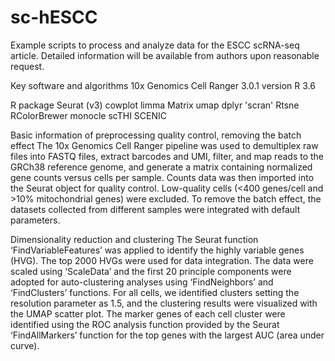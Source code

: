 # sc-hESCC
Example scripts to process and analyze data for the ESCC scRNA-seq article. 
Detailed information will be available from authors upon reasonable request.

Key software and algorithms
10x Genomics Cell Ranger 3.0.1 version
R 3.6

R package
Seurat (v3)
cowplot
limma
Matrix
umap
dplyr
'scran'
Rtsne
RColorBrewer
monocle
scTHI
SCENIC

Basic information of preprocessing
quality control, removing the batch effect
The 10x Genomics Cell Ranger pipeline was used to demultiplex raw files into FASTQ files, extract barcodes and UMI, filter, and map reads to the GRCh38 reference genome, and generate a matrix containing normalized gene counts versus cells per sample. 
Counts data was then imported into the Seurat object for quality control. Low-quality cells (<400 genes/cell and >10% mitochondrial genes) were excluded. To remove the batch effect, the datasets collected from different samples were integrated with default parameters.

Dimensionality reduction and clustering
The Seurat function ‘FindVariableFeatures’ was applied to identify the highly variable genes (HVG). The top 2000 HVGs were used for data integration. The data were scaled using ‘ScaleData’ and the first 20 principle components were adopted for auto-clustering analyses using ‘FindNeighbors’ and ‘FindClusters’ functions. For all cells, we identified clusters setting the resolution parameter as 1.5, and the clustering results were visualized with the UMAP scatter plot. The marker genes of each cell cluster were identified using the ROC analysis function provided by the Seurat ‘FindAllMarkers’ function for the top genes with the largest AUC (area under curve).
